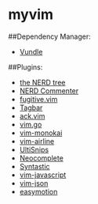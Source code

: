 # myvim

##Dependency Manager: 
* [Vundle](https://github.com/VundleVim/Vundle.vim)

##Plugins:
* [the NERD tree](https://github.com/scrooloose/nerdtree)
* [NERD Commenter](https://github.com/scrooloose/nerdcommenter)
* [fugitive.vim](https://github.com/tpope/vim-fugitive)
* [Tagbar](https://github.com/majutsushi/tagbar)
* [ack.vim](https://github.com/mileszs/ack.vim)
* [vim.go](https://github.com/fatih/vim-go)
* [vim-monokai](https://github.com/sickill/vim-monokai)
* [vim-airline](https://github.com/vim-airline/vim-airline)
* [UltiSnips](https://github.com/SirVer/ultisnips)
* [Neocomplete](https://github.com/Shougo/neocomplete.vim)
* [Syntastic](https://github.com/scrooloose/syntastic)
* [vim-javascript](https://github.com/pangloss/vim-javascript)
* [vim-json](https://github.com/elzr/vim-json)
* [easymotion](https://github.com/easymotion/vim-easymotion)

